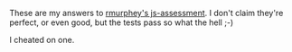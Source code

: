 These are my answers to [rmurphey's js-assessment](https://github.com/rmurphey/js-assessment). I don't claim they're perfect, or even good, but the tests pass so what the hell ;-)

I cheated on one.
